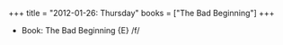 +++
title = "2012-01-26: Thursday"
books = ["The Bad Beginning"]
+++


* Book: The Bad Beginning {E} /f/
